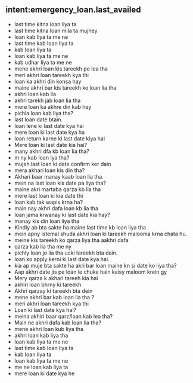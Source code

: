 ## intent:emergency_loan.last_availed

- last time kitna loan liya ta
- last time kitna loan mila ta mujhey
- loan kab liya ta me ne
- last time kab loan liya ta
- kab loan liya ta
- loan kab liya ta me ne
- kab udhar liya ta me ne
- mene akhri loan kis tareekh pe lea tha
- meri akhri loan tareekh kya thi
- loan ka akhri din konsa hay
- maine akhri bar kis tareekh ko loan lia tha
- akhri loan kab lia
- akhri tarekh jab loan lia tha
- mere loan ka akhre din kab hey
- pichla loan kab liya tha?
- last loan date btain.
- loan lene ki last date kya hai
- mere loan ki last date kya ha
- loan return karne ki last date kiya hai
- Mere loan ki last date kia hai?
- many akhri dfa kb loan lia tha?
- m ny kab loan lya tha?
- mujeh last loan ki date confirm ker dain
- mera akhari loan kis din tha?
- Akhari baar manay kaab loan lia tha.
- mein na last loan kis date pa liya tha?
- maine akri martaba qarza kb lia tha
- mere last loan ki kia date thi
- loan kab tak wapis krna ha?
- main nay akhri dafa loan kb lia tha
- loan jama krwanay ki last date kia hay?
- manay kis din loan liya tha
- Kindly ab bta sakte ha maine last time kb loan liya tha
- mein apny istemal shuda akhri loan ki tareekh malooma krna chata hu.
- meine kis tareekh ko qarza liya tha aakhri dafa
- qarza kab lia tha me ny
- pichly loan jo lia tha ucki tareekh bta dain.
- loan ko apply kerni ki last date kya hai.
- kia ap muje bta sakte ha akri bar loan maine kn si date ko liya tha?
- Aap akhri date jis pe loan le chuke hain kaisy maloom krein gy
- Mery qarza k akhari tareeh kia hai
- akhiri loan bhrny ki tareekh
- Akhri qarzay ki tareekh bta dein
- mene akhri bar kab loan lia tha ?
- meri akhri loan tareekh kya thi
- Loan ki last date kya hai?
- meina akhiri baar qarz/loan kab lea tha?
- Main ne akhri dafa kab loan lia tha?
- mene akhri loan kub liya tha
- akhri loan kab liya tha
- loan kab liya ta me ne
- last time kab loan liya ta
- kab loan liya ta
- loan kab liya ta me ne
- me ne loan kab liya ta
- mere loan ki date kya he